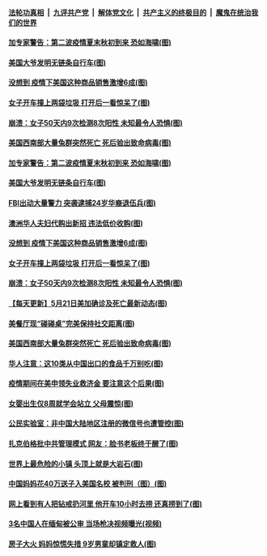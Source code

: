 ####  [法轮功真相](../../../../basic/blob/master/README.md?t=05221301) &nbsp;|&nbsp; [九评共产党](../../../../9ping.md/blob/master/README.md?t=05221301) &nbsp;|&nbsp; [解体党文化](../../../../jtdwh.md/blob/master/README.md?t=05221301)  &nbsp;|&nbsp; [共产主义的终极目的](../../../../gczydzjmd.md/blob/master/README.md?t=05221301) &nbsp;|&nbsp; [魔鬼在统治我们的世界](../../../../mgztzwmdsj.md/blob/master/README.md?t=05221301) 

#### [加专家警告：第二波疫情夏末秋初到来 恐如海啸(图)](../pages/p3/934027.md?t=05221301) 

#### [美国大爷发明无链条自行车(图)](../pages/p3/934028.md?t=05221301) 

#### [没想到 疫情下美国这种商品销售激增6成(图)](../pages/p3/933952.md?t=05221301) 

#### [女子开车撞上两袋垃圾 打开后一看惊呆了(图)](../pages/p3/933994.md?t=05221301) 

#### [崩溃：女子50天内9次检测8次阳性 未知最令人恐惧(图)](../pages/p3/933986.md?t=05221301) 

#### [美国西南部大量兔群突然死亡 死后验出致命病毒(图)](../pages/p3/933900.md?t=05221301) 

#### [加专家警告：第二波疫情夏末秋初到来 恐如海啸(图)](../pages/p3/934027.md?t=05221301) 

#### [美国大爷发明无链条自行车(图)](../pages/p3/934028.md?t=05221301) 

#### [FBI出动大量警力 突袭逮捕24岁华裔退伍兵(图)](../pages/p3/933951.md?t=05221301) 

#### [澳洲华人夫妇代购出新招 违法低价收购(图)](../pages/p3/934001.md?t=05221301) 

#### [没想到 疫情下美国这种商品销售激增6成(图)](../pages/p3/933952.md?t=05221301) 

#### [女子开车撞上两袋垃圾 打开后一看惊呆了(图)](../pages/p3/933994.md?t=05221301) 

#### [崩溃：女子50天内9次检测8次阳性 未知最令人恐惧(图)](../pages/p3/933986.md?t=05221301) 

#### [【每天更新】5月21日美加确诊及死亡最新动态(图)](../pages/p3/931800.md?t=05221301) 

#### [美餐厅现“碰碰桌”完美保持社交距离(图)](../pages/p3/933924.md?t=05221301) 

#### [美国西南部大量兔群突然死亡 死后验出致命病毒(图)](../pages/p3/933900.md?t=05221301) 

#### [华人注意：这10类从中国出口的食品千万别吃(图)](../pages/p3/933902.md?t=05221301) 

#### [疫情期间在美申领失业救济金 要注意这个后果(图)](../pages/p3/933894.md?t=05221301) 

#### [女婴出生仅8周就学会站立 父母震惊(图)](../pages/p3/933885.md?t=05221301) 

#### [公民实验室：非中国大陆地区注册的微信号也遭管控(图)](../pages/p3/933870.md?t=05221301) 

#### [扎克伯格批中共管理模式 网友：脸书老板终于醒了(图)](../pages/p3/933822.md?t=05221301) 

#### [世界上最危险的小镇 头顶上就是大岩石(图)](../pages/p3/933823.md?t=05221301) 

#### [中国妈妈花40万送子入美国名校 被判刑（图）(图)](../pages/p3/933813.md?t=05221301) 

#### [网上看到有人把钻戒扔河里 他开车10小时去捞 还真捞到了(图)](../pages/p3/933792.md?t=05221301) 

#### [3名中国人在缅甸被公审 当场枪决视频曝光(视频)](../pages/p3/933796.md?t=05221301) 

#### [房子大火 妈妈惊慌失措 9岁男童却镇定救人(图)](../pages/p3/933784.md?t=05221301) 

